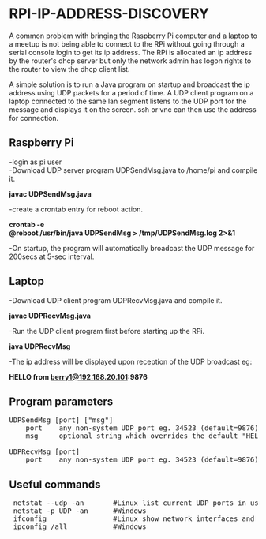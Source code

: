 # RPI-IP-ADDRESS-DISCOVERY

A common problem with bringing the Raspberry Pi computer and a laptop to a meetup is not being able to connect to the RPi without going through a serial console login to get its ip address. The RPi is allocated an ip address by the router's dhcp server but only the network admin has logon rights to the router to view the dhcp client list.

A simple solution is to run a Java program on startup and broadcast the ip address using UDP packets for a period of time. A UDP client program on a laptop connected to the same lan segment listens to the UDP port for the message and displays it on the screen. ssh or vnc can then use the address for connection.

Raspberry Pi
------------

-login as pi user  
-Download UDP server program UDPSendMsg.java to /home/pi and compile it.  

**javac UDPSendMsg.java**

-create a crontab entry for reboot action.

**crontab -e  
@reboot /usr/bin/java UDPSendMsg > /tmp/UDPSendMsg.log 2>&1**

-On startup, the program will automatically broadcast the UDP message for 200secs at 5-sec interval.

Laptop
------

-Download UDP client program UDPRecvMsg.java and compile it.  

**javac UDPRecvMsg.java**

-Run the UDP client program first before starting up the RPi.

**java UDPRecvMsg**

-The ip address will be displayed upon reception of the UDP broadcast eg:

**HELLO from berry1@192.168.20.101:9876**

Program parameters
------------------
<pre>
UDPSendMsg [port] ["msg"]  
    port    any non-system UDP port eg. 34523 (default=9876).  
    msg     optional string which overrides the default "HELLO from <hostname>" msg.
  
UDPRecvMsg [port]
    port    any non-system UDP port eg. 34523 (default=9876). Must match UDPSendMsg's port.
</pre>

Useful commands
---------------
<pre>
 netstat --udp -an       #Linux list current UDP ports in use
 netstat -p UDP -an      #Windows
 ifconfig                #Linux show network interfaces and broadcast addresses
 ipconfig /all           #Windows
</pre>
 
